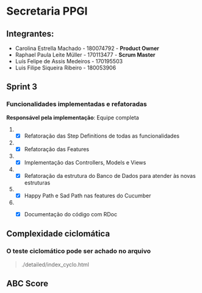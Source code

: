 # Secretaria PPGI
## **Integrantes:**
- Carolina Estrella Machado - 180074792 - **Product Owner**
- Raphael Paula Leite Müller - 170113477 - **Scrum Master**
- Luís Felipe de Assis Medeiros - 170195503
- Luis Filipe Siqueira Ribeiro - 180053906 

## Sprint 3
### Funcionalidades implementadas e refatoradas
**Responsável pela implementação**: Equipe completa

1. - [x] Refatoração das Step Definitions de todas as funcionalidades
	
2.  - [x] Refatoração das Features

3.  - [x] Implementação das Controllers, Models e Views
		
4.  - [x] Refatoração da estrutura do Banco de Dados para atender às novas estruturas

5.  - [x] Happy Path e Sad Path nas features do Cucumber

6.  - [x] Documentação do código com RDoc


## Complexidade ciclomática
### O teste ciclomático pode ser achado no arquivo
> ./detailed/index_cyclo.html
## ABC Score
